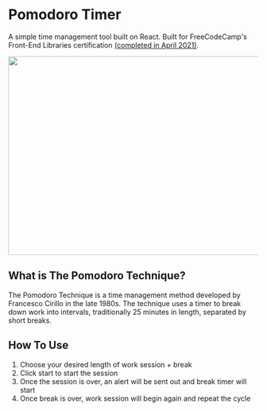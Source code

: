 # Pomodoro Timer

A simple time management tool built on React. Built for FreeCodeCamp's Front-End Libraries certification [(completed in April 2021)](https://www.freecodecamp.org/certification/cvega21/front-end-libraries).

<img src="https://user-images.githubusercontent.com/54726618/110575779-17eb4600-8125-11eb-9902-08f4fd22d15b.gif" width="550" height="400">

## What is The Pomodoro Technique?
The Pomodoro Technique is a time management method developed by Francesco Cirillo in the late 1980s. The technique uses a timer to break down work into intervals, traditionally 25 minutes in length, separated by short breaks.

## How To Use
1. Choose your desired length of work session + break
2. Click start to start the session
3. Once the session is over, an alert will be sent out and break timer will start
4. Once break is over, work session will begin again and repeat the cycle
